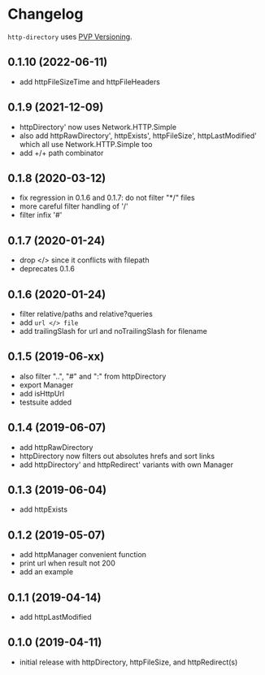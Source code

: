 # Changelog

`http-directory` uses [PVP Versioning](https://pvp.haskell.org).

## 0.1.10 (2022-06-11)
- add httpFileSizeTime and httpFileHeaders

## 0.1.9 (2021-12-09)
- httpDirectory' now uses Network.HTTP.Simple
- also add httpRawDirectory', httpExists', httpFileSize', httpLastModified'
  which all use Network.HTTP.Simple too
- add +/+ path combinator

## 0.1.8 (2020-03-12)
- fix regression in 0.1.6 and 0.1.7: do not filter "*/" files
- more careful filter handling of '/'
- filter infix '#'

## 0.1.7 (2020-01-24)
- drop </> since it conflicts with filepath
- deprecates 0.1.6

## 0.1.6 (2020-01-24)
- filter relative/paths and relative?queries
- add `url </> file`
- add trailingSlash for url and noTrailingSlash for filename

## 0.1.5 (2019-06-xx)
- also filter "..", "#" and ":" from httpDirectory
- export Manager
- add isHttpUrl
- testsuite added

## 0.1.4 (2019-06-07)
- add httpRawDirectory
- httpDirectory now filters out absolutes hrefs and sort links
- add httpDirectory' and httpRedirect' variants with own Manager

## 0.1.3 (2019-06-04)
- add httpExists

## 0.1.2 (2019-05-07)
- add httpManager convenient function
- print url when result not 200
- add an example

## 0.1.1 (2019-04-14)
- add httpLastModified

## 0.1.0 (2019-04-11)
- initial release with httpDirectory, httpFileSize, and httpRedirect(s)
